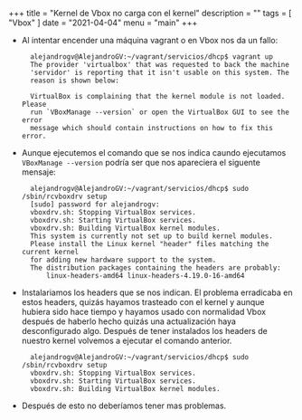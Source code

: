 +++
title = "Kernel de Vbox no carga con el kernel"
description = ""
tags = [
    "Vbox"
]
date = "2021-04-04"
menu = "main"
+++

* Al intentar encender una máquina vagrant o en Vbox nos da un fallo:

        alejandrogv@AlejandroGV:~/vagrant/servicios/dhcp$ vagrant up
        The provider 'virtualbox' that was requested to back the machine
        'servidor' is reporting that it isn't usable on this system. The
        reason is shown below:

        VirtualBox is complaining that the kernel module is not loaded. Please
        run `VBoxManage --version` or open the VirtualBox GUI to see the error
        message which should contain instructions on how to fix this error.

* Aunque ejecutemos el comando que se nos indica caundo ejecutamos `VBoxManage --version` podría ser que nos apareciera el siguente mensaje:

        alejandrogv@AlejandroGV:~/vagrant/servicios/dhcp$ sudo /sbin/rcvboxdrv setup
        [sudo] password for alejandrogv: 
        vboxdrv.sh: Stopping VirtualBox services.
        vboxdrv.sh: Starting VirtualBox services.
        vboxdrv.sh: Building VirtualBox kernel modules.
        This system is currently not set up to build kernel modules.
        Please install the Linux kernel "header" files matching the current kernel
        for adding new hardware support to the system.
        The distribution packages containing the headers are probably:
            linux-headers-amd64 linux-headers-4.19.0-16-amd64

* Instalariamos los headers que se nos indican. El problema erradicaba en estos headers, quizás hayamos trasteado con el kernel y aunque hubiera sido hace tiempo y hayamos usado con normalidad Vbox después de haberlo hecho quizás una actualización haya desconfigurado algo. Después de tener instalados los headers de nuestro kernel volvemos a ejecutar el comando anterior.

        alejandrogv@AlejandroGV:~/vagrant/servicios/dhcp$ sudo /sbin/rcvboxdrv setup
        vboxdrv.sh: Stopping VirtualBox services.
        vboxdrv.sh: Starting VirtualBox services.
        vboxdrv.sh: Building VirtualBox kernel modules.

* Después de esto no deberíamos tener mas problemas.